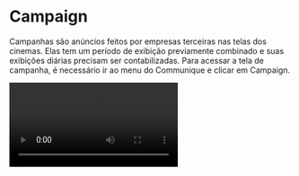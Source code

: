 # Campaign

<a>Campanhas são anúncios feitos por empresas terceiras nas telas dos cinemas. Elas tem um período de exibição previamente combinado e suas exibições diárias precisam ser contabilizadas.
Para acessar a tela de campanha, é necessário ir ao menu do Communique e clicar em Campaign.</a>

<video src="../videos/Campanha.mp4" xmlns="" preview-src="acesso-campanha.png"/>

As mídias a serem exibidas precisam ser previamente upadas e o player group criado antes da criação da campanha que é realizada ao clicar no botão <img src="add.png"/>

<img src="Campanha.png"/>

<p></p>
<list type="decimal">
            <li>Name
                <list type="bullet">
                    <li>Nome da campanha.</li></list>
            </li>
            <li>Description
                <list type="bullet">
                    <li>Descrição da campanha ou do conteúdo.</li></list>
            </li>
            <li>Insertion by Day
                <list type="bullet">
                    <li>Número de vezes que a campanha será exibida por dia. O player contabilizará esse número baseado no conteúdo que já está programado na playlist. Caso esse campo não seja preenchido, a campanha seguirá a programação normal da playlist.</li></list>
            </li>
            <li>Client
                <list type="bullet">
                    <li>Seleção do cliente responsável por essa <i>campanha</i></li></list>
            </li>
            <li>Advertiser
                <list type="bullet">
                    <li>Seleção do anunciante. Caso ele ainda não esteja no sistema, é possível criar clicando no icone + ao lado</li></list>
            </li>
            <li>Player Group
                <list type="bullet">
                    <li>Seleção do player group criado para a campanha.</li></list>
            </li>
            <li>Campaign Schedule
                <list type="bullet">
                    <li>Período de duração da campanha. Caso seja necessário, ele poderá ser alterado até um dia antes do início da campanha.</li></list>
            </li>
            <li>Week Days
                <list type="bullet">
                    <li>Dias da semana em que a campanha será exibida.</li></list>
            </li>
</list>

Após o preenchimento dos campos, a página para seleção de mídias estará disponível. A mídia pode ser filtrada por nome, media type e client.

<img src="Campanha2.png"/>

Logo depois, o Communique exibirá um resumo da campanha para verificação das informações antes da criação.

<img src="Resumo-Campanha.png"/>